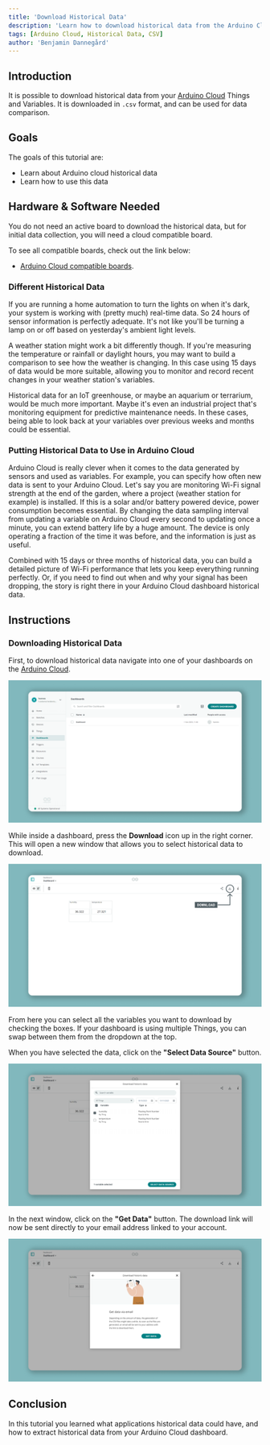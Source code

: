 ```yaml
---
title: 'Download Historical Data'
description: 'Learn how to download historical data from the Arduino Cloud'
tags: [Arduino Cloud, Historical Data, CSV]
author: 'Benjamin Dannegård'
---
```


## Introduction 

It is possible to download historical data from your [Arduino Cloud](app.arduino.cc) Things and Variables. It is downloaded in `.csv` format, and can be used for data comparison.

## Goals

The goals of this tutorial are:

- Learn about Arduino cloud historical data
- Learn how to use this data

## Hardware & Software Needed

You do not need an active board to download the historical data, but for initial data collection, you will need a cloud compatible board.

To see all compatible boards, check out the link below:

- [Arduino Cloud compatible boards](/arduino-cloud/hardware/devices#type-of-devices).

### Different Historical Data

If you are running a home automation to turn the lights on when it's dark, your system is working with (pretty much) real-time data. So 24 hours of sensor information is perfectly adequate. It's not like you'll be turning a lamp on or off based on yesterday's ambient light levels.

A weather station might work a bit differently though. If you're measuring the temperature or rainfall or daylight hours, you may want to build a comparison to see how the weather is changing. In this case using 15 days of data would be more suitable, allowing you to monitor and record recent changes in your weather station's variables.

Historical data for an IoT greenhouse, or maybe an aquarium or terrarium, would be much more important. Maybe it's even an industrial project that's monitoring equipment for predictive maintenance needs. In these cases, being able to look back at your variables over previous weeks and months could be essential.

### Putting Historical Data to Use in Arduino Cloud

Arduino Cloud is really clever when it comes to the data generated by sensors and used as variables. For example, you can specify how often new data is sent to your Arduino Cloud. Let's say you are monitoring Wi-Fi signal strength at the end of the garden, where a project (weather station for example) is installed. If this is a solar and/or battery powered device, power consumption becomes essential. By changing the data sampling interval from updating a variable on Arduino Cloud every second to updating once a minute, you can extend battery life by a huge amount. The device is only operating a fraction of the time it was before, and the information is just as useful.

Combined with 15 days or three months of historical data, you can build a detailed picture of Wi-Fi performance that lets you keep everything running perfectly. Or, if you need to find out when and why your signal has been dropping, the story is right there in your Arduino Cloud dashboard historical data.

## Instructions

### Downloading Historical Data

First, to download historical data navigate into one of your dashboards on the [Arduino Cloud](app.arduino.cc/dashboards).

![Arduino cloud dashboard.](assets/cloud-historical-data-dashboard.png)

While inside a dashboard, press the **Download** icon up in the right corner. This will open a new window that allows you to select historical data to download.

![Window with historical data inside dashboard.](assets/cloud-historical-data.png)

From here you can select all the variables you want to download by checking the boxes. If your dashboard is using multiple Things, you can swap between them from the dropdown at the top.

When you have selected the data, click on the **"Select Data Source"** button.

![Selecting variables for historical data.](assets/cloud-historical-data-selecting-variable.png)

In the next window, click on the **"Get Data"** button. The download link will now be sent directly to your email address linked to your account.

![Email confirmation.](assets/cloud-historical-data-confirmation.png)

## Conclusion

In this tutorial you learned what applications historical data could have, and how to extract historical data from your Arduino Cloud dashboard.